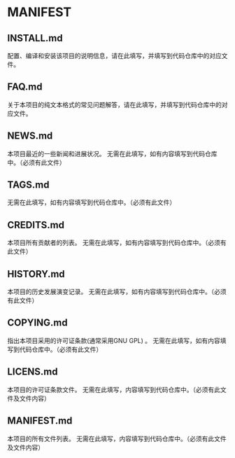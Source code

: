 # MANIFEST
## INSTALL.md
配置、编译和安装该项目的说明信息，请在此填写，并填写到代码仓库中的对应文件。
## FAQ.md
关于本项目的纯文本格式的常见问题解答，请在此填写，并填写到代码仓库中的对应文件。
## NEWS.md
本项目最近的一些新闻和进展状况。
无需在此填写，如有内容填写到代码仓库中。（必须有此文件）
## TAGS.md
无需在此填写，如有内容填写到代码仓库中。（必须有此文件）
## CREDITS.md
本项目所有贡献者的列表。
无需在此填写，如有内容填写到代码仓库中。（必须有此文件）
## HISTORY.md
本项目的历史发展演变记录。
无需在此填写，如有内容填写到代码仓库中。（必须有此文件）
## COPYING.md
指出本项目采用的许可证条款(通常采用GNU GPL) 。
无需在此填写，如有内容填写到代码仓库中。（必须有此文件）
## LICENS.md
本项目的许可证条款文件。
无需在此填写，内容填写到代码仓库中。（必须有此文件及文件内容）
## MANIFEST.md
本项目的所有文件列表。
无需在此填写，内容填写到代码仓库中。（必须有此文件及文件内容）

